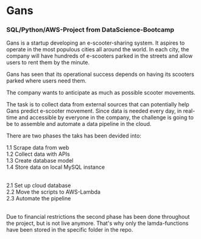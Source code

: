 # Gans
### SQL/Python/AWS-Project from DataScience-Bootcamp

Gans is a startup developing an e-scooter-sharing system. It aspires to operate in the most populous cities all around the world. In each city, the company will have hundreds of e-scooters parked in the streets and allow users to rent them by the minute.

Gans has seen that its operational success depends on having its scooters parked where users need them.

The company wants to anticipate as much as possible scooter movements.

The task is to collect data from external sources that can potentially help Gans predict e-scooter movement. Since data is needed every day, in real-time and accessible by everyone in the company, the challenge is going to be to assemble and automate a data pipeline in the cloud.

There are two phases the taks has been devided into:

1.1 Scrape data from web<br />
1.2 Collect data with APIs<br />
1.3 Create database model<br />
1.4 Store data on local MySQL instance<br /><br />

2.1 Set up cloud database<br />
2.2 Move the scripts to AWS-Lambda<br />
2.3 Automate the pipeline<br /><br />

Due to financial restrictions the second phase has been done throughout the project, but is not live anymore. That's why only the lamda-functions have been stored in the specific folder in the repo.
